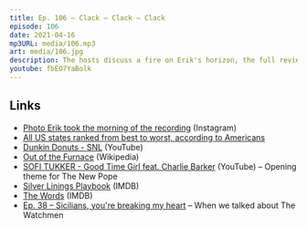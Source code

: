 ```yaml
---
title: Ep. 106 – Clack – Clack – Clack
episode: 106
date: 2021-04-16
mp3URL: media/106.mp3
art: media/106.jpg
description: The hosts discuss a fire on Erik's horizon, the full review of Beartown (spoilers!) and Society's tendancy to blame female victims of sexual violence, how SNL's Weekend Update is shit now, more on The New Pope, and Dennis celebrated Christmas 2020.
youtube: fbEO7YaBolk
---
```


## Links

- [Photo Erik took the morning of the recording](https://www.instagram.com/p/CNoxOApg0CZ/?utm_source=ig_web_copy_link) (Instagram)
- [All US states ranked from best to worst, according to Americans](https://today.yougov.com/topics/travel/articles-reports/2021/04/13/us-states-ranked-best-worst-according-americans)
- [Dunkin Donuts - SNL](https://www.youtube.com/watch?v=FSvNhxKJJyU) (YouTube)
- [Out of the Furnace](https://en.wikipedia.org/wiki/Out_of_the_Furnace) (Wikipedia)
- [SOFI TUKKER - Good Time Girl feat. Charlie Barker](https://www.youtube.com/watch?v=fvKa-Ll9Ers) (YouTube) – Opening theme for The New Pope
- [Silver Linings Playbook](https://www.imdb.com/title/tt1045658/?ref_=ttls_li_tt) (IMDB)
- [The Words](https://www.imdb.com/title/tt1840417/?ref_=nm_flmg_act_30) (IMDB)
- [Ep. 38 – Sicilians, you're breaking my heart](https://happyhour.fm/038) – When we talked about The Watchmen

